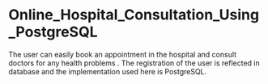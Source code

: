# Online_Hospital_Consultation_Using_PostgreSQL
The user can easily book an appointment in the hospital and consult doctors for any health problems . The registration of the user is reflected in database and the implementation used here is PostgreSQL. 
